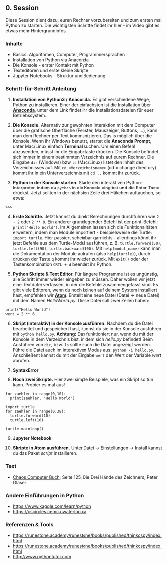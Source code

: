 ## 0. Session

Diese Session dient dazu, euren Rechner vorzubereiten und zum ersten mal Python zu starten. Die wichtigsten Schritte findet ihr hier - im Video gibt es etwas mehr Hintergrundinfos.

### Inhalte

* Basics: Algorithmen, Computer, Programmiersprachen
* Installation von Python via Anaconda
* Die Konsole - erster Kontakt mit Python
* Texteditoren und erste kleine Skripte
* Jupyter Notebooks - Struktur und Bedienung

### Schritt-für-Schritt Anleitung

1. **Installation von Python3 / Anaconda.** Es gibt verschiedene Wege, Python zu installieren. Einer der einfachsten ist die Installation über [**Anaconda**](https://www.anaconda.com/products/individual), unter dem Link findet ihr die Installationsdateien für euer Betriebssystem.

2. **Die Konsole.** Alternativ zur gewohnten Interaktion mit dem Computer über die grafische Oberfläche (Fenster, Mauszeiger, Buttons, ...), kann man dem Rechner per Text kommunizieren. Das is möglich über die Konsole. Wenn ihr Windows benutzt, startet die **Anaconda Prompt**, unter Mac/Linux einfach **Terminal** suchen. Um einen Befehl abzusenden, müsst ihr die Eingabetaste drücken. 
Die Konsole befindet sich immer in einem bestimmten Verzeichnis auf eurem Rechner. Die Eingabe `dir` (Windows) bzw `ls` (Mac/Linux) listet den Inhalt des Verzeichnisses auf. Mit `cd <Verzeichnisname>` (cd = change directory) kommt ihr in ein Unterverzeichnis mit  `cd ..` kommt ihr zurück.

3. **Python in der Konsole starten.** Starte den interaktiven Python-Interpreter, indem du `python` in die Konsole eingibst und die Enter-Taste drückst. Jetzt sollten in der nächsten Zeile drei Häkchen auftauchen, so etwa: 
```     
>>> 
```

4. **Erste Schritte.** Jetzt kannst du direkt Berechnungen durchführen wie `2 + 2` oder `2 ** 8`. Ein anderer grundlegender Befehl ist der print-Befehl: `print("Hello World")`.
Im Allgemeinen lassen sich die Funktionalitäten erweitern, indem man Module importiert - beispielsweise die Turtle: `import turtle`. Hier passiert scheinbar garnichts - allerdings könnt ihr jetzt Befehle aus dem Turtle-Modul ausführen, z. B. `turtle.forward(50)`, `turtle.left(90)`, `turtle.backward(100)`. Mit `help(modul_name)` kann man die Dokumentation der Module aufrufen (also `help(turtle)`), durch drücken der Taste `q` kommt ihr wieder zurück. Mit `exit()` oder der Tastenkombination `CRTL + d` beendet ihr Python.

5. **Python Skripte & Text Editor.** Für längere Programme ist es ungünstig, alle Schritt immer wieder eingeben zu müssen. Daher wollen wir jetzt eine Textdatei verfassen, in der die Befehle zusammengefasst sind. Es gibt viele Editoren, wenn du noch keinen auf deinem System installiert hast, empfehlen wir **[Atom](https://atom.io)**. Erstellt eine neue Datei (Datei -> neue Datei) mit dem Namen *HelloWorld.py*. Diese Datei soll zwei Zeilen haben:
```
print("Hello World")
wert = 2 ** 6
```

6. **Skript (interaktiv) in der Konsole ausführen.** Nachdem du die Datei bearbeitet und gespeichert hast, kannst du sie in der Konsole ausführen mit ```python hello.py```. **Achtung:** Das funktioniert nur, wenn du mit der Konsole in dem Verzeichnis bist, in dem sich *hello.py* befindet! Beim Ausführen von `dir`, bzw. `ls` sollte euch die Datei angezeigt werden. Führe die Datei auch im interaktiven Modus aus: `python -i hello.py`. Anschließent kannst du mit der Eingabe `wert` den Wert der Variable *wert* abrufen.

7. **SyntaxError**

8. **Noch zwei Skripte.** Hier zwei simple Beispiele, was ein Skript so tun kann. Probier es mal aus!
```
for zaehler in range(0,10):
  print(zaehler, "Hello World")
```
```
import turtle
for zaehler in range(0,38):
  turtle.forward(10)
  turtle.left(10)

turtle.mainloop()
```

9. **Jupyter Notebook**

10. **Skripte in Atom ausführen.** Unter Datei -> Einstellungen -> Install kannst du das Paket *script* installieren. 


### Text

* [Chaos Computer Buch](https://monoskop.org/images/b/ba/Wieckmann,_Jürgen_%28ed.%29_-_Das_Chaos_Computer_Buch._Hacking_made_in_Germany_%28German%29.pdf), Seite 125, Die Drei Hände des Zeichners, Peter Glaser


### Andere Einführungen in Python

* https://www.kaggle.com/learn/python
* https://cscircles.cemc.uwaterloo.ca

### Referenzen & Tools

* https://runestone.academy/runestone/books/published/thinkcspy/index.html
* https://runestone.academy/runestone/books/published/thinkcspy/index.html
* http://www.pythontutor.com
